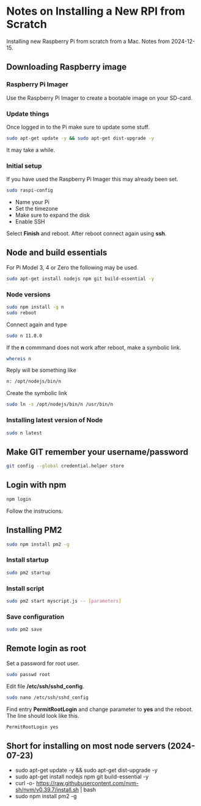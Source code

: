 # Notes on Installing a New RPI from Scratch

Installing new Raspberry Pi from scratch from a Mac. Notes from 2024-12-15.

## Downloading Raspberry image

### Raspberry Pi Imager
Use the Raspberry Pi Imager to create a bootable image on your SD-card.

### Update things
Once logged in to the Pi make sure to update some stuff.

````bash
sudo apt-get update -y && sudo apt-get dist-upgrade -y
````

It may take a while.

### Initial setup

If you have used the Raspberry Pi Imager this may already been set.

````bash
sudo raspi-config
````

- Name your Pi
- Set the timezone
- Make sure to expand the disk
- Enable SSH

Select **Finish** and reboot. After reboot connect again using **ssh**.

## Node and build essentials

For Pi Model 3, 4 or Zero the following may be used.

````bash
sudo apt-get install nodejs npm git build-essential -y
````

### Node versions
````bash
sudo npm install -g n
sudo reboot
````

Connect again and type

````bash
sudo n 11.0.0
````

If the **n** commmand does not work after reboot, make a symbolic link.

````bash
whereis n
````

Reply will be something like 

````bash
n: /opt/nodejs/bin/n
````

Create the symbolic link

````bash
sudo ln -s /opt/nodejs/bin/n /usr/bin/n
````

### Installing latest version of Node
````bash
sudo n latest
````

## Make GIT remember your username/password
````bash
git config --global credential.helper store
````

## Login with npm
````bash
npm login
````

Follow the instrucions.

## Installing PM2
````bash
sudo npm install pm2 -g
````

### Install startup
````bash
sudo pm2 startup
````
### Install script
````bash
sudo pm2 start myscript.js -- [parameters]
````

### Save configuration
````bash
sudo pm2 save
````

## Remote login as root

Set a password for root user.

````bash
sudo passwd root
````

Edit file **/etc/ssh/sshd_config**.

````bash
sudo nano /etc/ssh/sshd_config
````

Find entry **PermitRootLogin** and change parameter to **yes** and the reboot. 
The line should look like this.

````bash
PermitRootLogin yes
````




## Short for installing on most node servers (2024-07-23)
- sudo apt-get update -y && sudo apt-get dist-upgrade -y
- sudo apt-get install nodejs npm git build-essential -y
- curl -o- https://raw.githubusercontent.com/nvm-sh/nvm/v0.39.7/install.sh | bash
- sudo npm install pm2 -g

